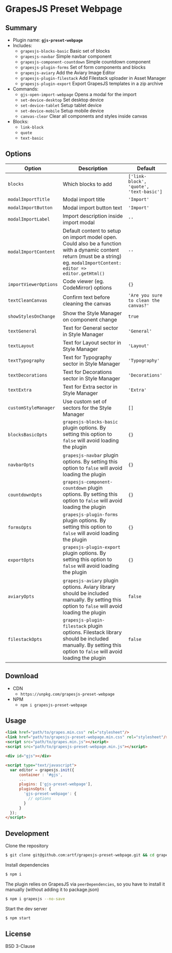 # GrapesJS Preset Webpage

## Summary

* Plugin name: **`gjs-preset-webpage`**
* Includes:
  * `grapesjs-blocks-basic` Basic set of blocks
  * `grapesjs-navbar` Simple navbar component
  * `grapesjs-component-countdown` Simple countdown component
  * `grapesjs-plugin-forms` Set of form components and blocks
  * `grapesjs-aviary` Add the Aviary Image Editor
  * `grapesjs-plugin-filestack` Add Filestack uploader in Asset Manager
  * `grapesjs-plugin-export` Export GrapesJS templates in a zip archive
* Commands:
  * `gjs-open-import-webpage` Opens a modal for the import
  * `set-device-desktop` Set desktop device
  * `set-device-tablet` Setup tablet device
  * `set-device-mobile` Setup mobile device
  * `canvas-clear` Clear all components and styles inside canvas
* Blocks:
  * `link-block`
  * `quote`
  * `text-basic`

## Options

| Option | Description | Default |
| - | - | - |
| `blocks` | Which blocks to add | `['link-block', 'quote', 'text-basic']` |
| `modalImportTitle` | Modal import title | `'Import'` |
| `modalImportButton` | Modal import button text | `'Import'` |
| `modalImportLabel` | Import description inside import modal | `''` |
| `modalImportContent` | Default content to setup on import model open. Could also be a function with a dynamic content return (must be a string) eg. `modalImportContent: editor => editor.getHtml()` | `''` |
| `importViewerOptions` | Code viewer (eg. CodeMirror) options | `{}` |
| `textCleanCanvas` | Confirm text before cleaning the canvas | `'Are you sure to clean the canvas?'` |
| `showStylesOnChange` | Show the Style Manager on component change | `true` |
| `textGeneral` | Text for General sector in Style Manager | `'General'` |
| `textLayout` | Text for Layout sector in Style Manager | `'Layout'` |
| `textTypography` | Text for Typography sector in Style Manager | `'Typography'` |
| `textDecorations` | Text for Decorations sector in Style Manager | `'Decorations'` |
| `textExtra` | Text for Extra sector in Style Manager | `'Extra'` |
| `customStyleManager` | Use custom set of sectors for the Style Manager | `[]` |
| `blocksBasicOpts` | `grapesjs-blocks-basic` plugin options. By setting this option to `false` will avoid loading the plugin | `{}` |
| `navbarOpts` | `grapesjs-navbar` plugin options. By setting this option to `false` will avoid loading the plugin | `{}` |
| `countdownOpts` | `grapesjs-component-countdown` plugin options. By setting this option to `false` will avoid loading the plugin | `{}` |
| `formsOpts` | `grapesjs-plugin-forms` plugin options. By setting this option to `false` will avoid loading the plugin | `{}` |
| `exportOpts` | `grapesjs-plugin-export` plugin options. By setting this option to `false` will avoid loading the plugin | `{}` |
| `aviaryOpts` | `grapesjs-aviary` plugin options. Aviary library should be included manually. By setting this option to `false` will avoid loading the plugin | `false` |
| `filestackOpts` | `grapesjs-plugin-filestack` plugin options. Filestack library should be included manually. By setting this option to `false` will avoid loading the plugin | `false` |

## Download

* CDN
  * `https://unpkg.com/grapesjs-preset-webpage`
* NPM
  * `npm i grapesjs-preset-webpage`

## Usage

```html
<link href="path/to/grapes.min.css" rel="stylesheet"/>
<link href="path/to/grapesjs-preset-webpage.min.css" rel="stylesheet"/>
<script src="path/to/grapes.min.js"></script>
<script src="path/to/grapesjs-preset-webpage.min.js"></script>

<div id="gjs"></div>

<script type="text/javascript">
  var editor = grapesjs.init({
      container : '#gjs',
      ...
      plugins: ['gjs-preset-webpage'],
      pluginsOpts: {
        'gjs-preset-webpage': {
          // options
        }
      }
  });
</script>
```

## Development

Clone the repository

```sh
$ git clone git@github.com:artf/grapesjs-preset-webpage.git && cd grapesjs-preset-webpage
```

Install dependencies

```sh
$ npm i
```

The plugin relies on GrapesJS via `peerDependencies`, so you have to install it manually (without adding it to package.json)

```sh
$ npm i grapesjs --no-save
```

Start the dev server

```sh
$ npm start
```

## License

BSD 3-Clause
